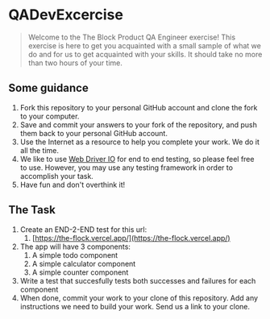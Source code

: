 # QADevExcercise
> Welcome to the The Block Product QA Engineer exercise! This exercise is here to get you acquainted with a small sample of what we do and for us to get acquainted with your skills. It should take no more than two hours of your time.


## Some guidance

1) Fork this repository to your personal GitHub account and clone the fork to your computer.
2) Save and commit your answers to your fork of the repository, and push them back to your personal GitHub account.
3) Use the Internet as a resource to help you complete your work. We do it all the time.
4) We like to use [Web Driver IO](http://webdriver.io) for end to end testing, so please feel free to use. However, you may use any testing framework in order to accomplish your task.
5) Have fun and don't overthink it!

## The Task

1) Create an END-2-END test for this url:
   1) [https://the-flock.vercel.app/](https://the-flock.vercel.app/)
2) The app will have 3 components:
   1) A simple todo component
   1) A simple calculator component
   1) A simple counter component
3) Write a test that succesfully tests both successes and failures for each component
4) When done, commit your work to your clone of this repository. Add any instructions we need to build your work. Send us a link to your clone.
